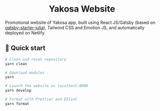 <h1 align="center">
Yakosa Website
</h1>

Promotional website of Yakosa app, built using React JS/Gatsby (based on
[gatsby-starter-julia](https://github.com/niklasmtj/gatsby-starter-julia)),
Tailwind CSS and Emotion JS, and automatically deployed on Netlify.

## 🚀 Quick start

```sh
# Clean and reset repository
yarn clean

# Download modules
yarn

# Launch the website on localhost:8000
yarn develop

# Format with Prettier and ESlint
yarn format
```
